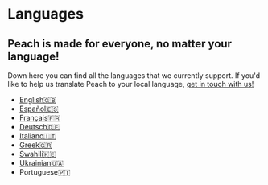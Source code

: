 # Languages
## Peach is made for everyone, no matter your language!

Down here you can find all the languages that we currently support.
If you'd like to help us translate Peach to your local language, [get in touch with us!](mailto:hello@peachbitcoin.com)

<ul>
  <li><a href="/">English🇬🇧</a></li>
  <li><a href="/es">Español🇪🇸</a></li>
  <li><a href="/fr">Français🇫🇷</a></li>
  <li><a href="/de">Deutsch🇩🇪</a></li>
  <li><a href="/it">Italiano🇮🇹</a></li>
  <li><a href="/el">Greek🇬🇷</a></li>
  <li><a href="/sw">Swahili🇰🇪</a></li>
  <li><a href="/uk">Ukrainian🇺🇦</a></li>
  <li><a href="/uk"></a>Portuguese🇵🇹</li>
</ul>
